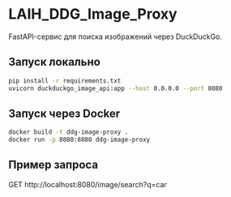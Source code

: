 # LAIH_DDG_Image_Proxy

FastAPI-сервис для поиска изображений через DuckDuckGo.

## Запуск локально

```bash
pip install -r requirements.txt
uvicorn duckduckgo_image_api:app --host 0.0.0.0 --port 8080
```

## Запуск через Docker

```bash
docker build -t ddg-image-proxy .
docker run -p 8080:8080 ddg-image-proxy
```

## Пример запроса

GET http://localhost:8080/image/search?q=car
